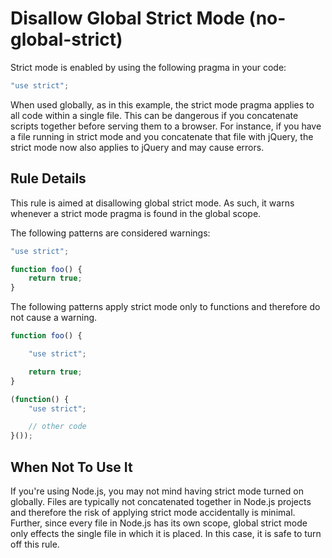 # Disallow Global Strict Mode (no-global-strict)

Strict mode is enabled by using the following pragma in your code:

```js
"use strict";
```

When used globally, as in this example, the strict mode pragma applies to all code within a single file. This can be dangerous if you concatenate scripts together before serving them to a browser. For instance, if you have a file running in strict mode and you concatenate that file with jQuery, the strict mode now also applies to jQuery and may cause errors.

## Rule Details

This rule is aimed at disallowing global strict mode. As such, it warns whenever a strict mode pragma is found in the global scope.


The following patterns are considered warnings:

```js
"use strict";

function foo() {
    return true;
}
```

The following patterns apply strict mode only to functions and therefore do not cause a warning.

```js
function foo() {

    "use strict";

    return true;
}

(function() {
    "use strict";

    // other code
}());
```

## When Not To Use It

If you're using Node.js, you may not mind having strict mode turned on globally. Files are typically not concatenated together in Node.js projects and therefore the risk of applying strict mode accidentally is minimal. Further, since every file in Node.js has its own scope, global strict mode only effects the single file in which it is placed. In this case, it is safe to turn off this rule.
